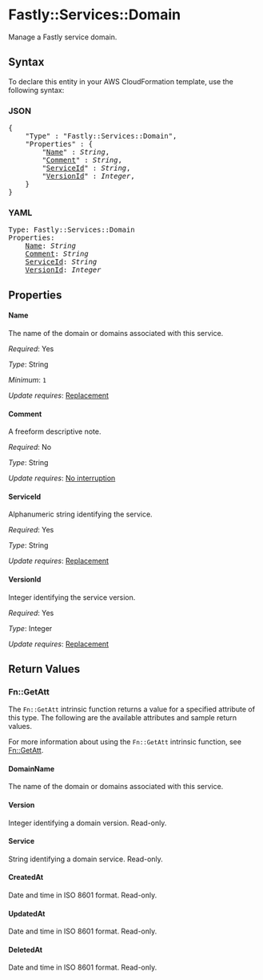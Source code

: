 # Fastly::Services::Domain

Manage a Fastly service domain.

## Syntax

To declare this entity in your AWS CloudFormation template, use the following syntax:

### JSON

<pre>
{
    "Type" : "Fastly::Services::Domain",
    "Properties" : {
        "<a href="#name" title="Name">Name</a>" : <i>String</i>,
        "<a href="#comment" title="Comment">Comment</a>" : <i>String</i>,
        "<a href="#serviceid" title="ServiceId">ServiceId</a>" : <i>String</i>,
        "<a href="#versionid" title="VersionId">VersionId</a>" : <i>Integer</i>,
    }
}
</pre>

### YAML

<pre>
Type: Fastly::Services::Domain
Properties:
    <a href="#name" title="Name">Name</a>: <i>String</i>
    <a href="#comment" title="Comment">Comment</a>: <i>String</i>
    <a href="#serviceid" title="ServiceId">ServiceId</a>: <i>String</i>
    <a href="#versionid" title="VersionId">VersionId</a>: <i>Integer</i>
</pre>

## Properties

#### Name

The name of the domain or domains associated with this service.

_Required_: Yes

_Type_: String

_Minimum_: <code>1</code>

_Update requires_: [Replacement](https://docs.aws.amazon.com/AWSCloudFormation/latest/UserGuide/using-cfn-updating-stacks-update-behaviors.html#update-replacement)

#### Comment

A freeform descriptive note.

_Required_: No

_Type_: String

_Update requires_: [No interruption](https://docs.aws.amazon.com/AWSCloudFormation/latest/UserGuide/using-cfn-updating-stacks-update-behaviors.html#update-no-interrupt)

#### ServiceId

Alphanumeric string identifying the service.

_Required_: Yes

_Type_: String

_Update requires_: [Replacement](https://docs.aws.amazon.com/AWSCloudFormation/latest/UserGuide/using-cfn-updating-stacks-update-behaviors.html#update-replacement)

#### VersionId

Integer identifying the service version.

_Required_: Yes

_Type_: Integer

_Update requires_: [Replacement](https://docs.aws.amazon.com/AWSCloudFormation/latest/UserGuide/using-cfn-updating-stacks-update-behaviors.html#update-replacement)

## Return Values

### Fn::GetAtt

The `Fn::GetAtt` intrinsic function returns a value for a specified attribute of this type. The following are the available attributes and sample return values.

For more information about using the `Fn::GetAtt` intrinsic function, see [Fn::GetAtt](https://docs.aws.amazon.com/AWSCloudFormation/latest/UserGuide/intrinsic-function-reference-getatt.html).

#### DomainName

The name of the domain or domains associated with this service.

#### Version

Integer identifying a domain version. Read-only.

#### Service

String identifying a domain service. Read-only.

#### CreatedAt

Date and time in ISO 8601 format. Read-only.

#### UpdatedAt

Date and time in ISO 8601 format. Read-only.

#### DeletedAt

Date and time in ISO 8601 format. Read-only.

